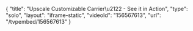 {
    "title": "Upscale Customizable Carrier\u2122  - See it in Action",
    "type": "solo",
    "layout": "iframe-static",
    "videoId": "156567613",
    "url": "\/tvpembed\/156567613"
}